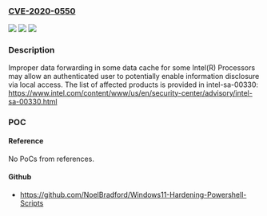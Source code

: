 ### [CVE-2020-0550](https://cve.mitre.org/cgi-bin/cvename.cgi?name=CVE-2020-0550)
![](https://img.shields.io/static/v1?label=Product&message=Snoop%20Assisted%20L1D%20Sampling%20Advisory&color=blue)
![](https://img.shields.io/static/v1?label=Version&message=See%20advisory%20https%3A%2F%2Fwww.intel.com%2Fcontent%2Fwww%2Fus%2Fen%2Fsecurity-center%2Fadvisory%2Fintel-sa-00330.html%20&color=brightgreen)
![](https://img.shields.io/static/v1?label=Vulnerability&message=Information%20Disclosure&color=brightgreen)

### Description

Improper data forwarding in some data cache for some Intel(R) Processors may allow an authenticated user to potentially enable information disclosure via local access. The list of affected products is provided in intel-sa-00330: https://www.intel.com/content/www/us/en/security-center/advisory/intel-sa-00330.html

### POC

#### Reference
No PoCs from references.

#### Github
- https://github.com/NoelBradford/Windows11-Hardening-Powershell-Scripts

